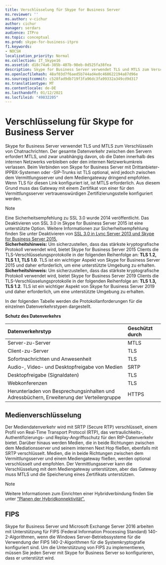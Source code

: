 ```yaml
---
title: Verschlüsselung für Skype for Business Server
ms.reviewer: ''
ms.author: v-cichur
author: cichur
manager: serdars
audience: ITPro
ms.topic: conceptual
ms.prod: skype-for-business-itpro
f1.keywords:
- NOCSH
localization_priority: Normal
ms.collection: IT_Skype16
ms.assetid: d18c74a6-385b-407b-98eb-0d525fa38fea
description: Skype for Business Server verwendet TLS und MTLS zum Verschlüsseln von Chatnachrichten. Der gesamte Datenverkehr zwischen den Servern erfordert MTLS, und zwar unabhängig davon, ob die Daten innerhalb des internen Netzwerks verbleiben oder den internen Netzwerkumkreis verlassen. Beim Verbinden von Skype for Business Server mit Drittanbieter-IPPBX-Systemen oder -SIP-Trunks ist TLS optional, wird jedoch zwischen dem Vermittlungsserver und dem Mediengateway dringend empfohlen. Wenn TLS für diesen Link konfiguriert ist, ist MTLS erforderlich. Aus diesem Grund muss das Gateway mit einem Zertifikat von einer für den Vermittlungsserver vertrauenswürdigen Zertifizierungsstelle konfiguriert werden.
ms.openlocfilehash: 48af03d7f6aed5b744ad4e0c460622194a87d96e
ms.sourcegitcommit: c528fad9db719f3fa96dc3fa99332a349cd9d317
ms.translationtype: MT
ms.contentlocale: de-DE
ms.lasthandoff: 01/12/2021
ms.locfileid: "49832205"
---
```

# <a name="encryption-for-skype-for-business-server"></a>Verschlüsselung für Skype for Business Server
 
Skype for Business Server verwendet TLS und MTLS zum Verschlüsseln von Chatnachrichten. Der gesamte Datenverkehr zwischen den Servern erfordert MTLS, und zwar unabhängig davon, ob die Daten innerhalb des internen Netzwerks verbleiben oder den internen Netzwerkumkreis verlassen. Beim Verbinden von Skype for Business Server mit Drittanbieter-IPPBX-Systemen oder -SIP-Trunks ist TLS optional, wird jedoch zwischen dem Vermittlungsserver und dem Mediengateway dringend empfohlen. Wenn TLS für diesen Link konfiguriert ist, ist MTLS erforderlich. Aus diesem Grund muss das Gateway mit einem Zertifikat von einer für den Vermittlungsserver vertrauenswürdigen Zertifizierungsstelle konfiguriert werden.
  
> [!NOTE]
> Eine Sicherheitsempfehlung zu SSL 3.0 wurde 2014 veröffentlicht. Das Deaktivieren von SSL 3.0 in Skype for Business Server 2015 ist eine unterstützte Option. Weitere Informationen zur Sicherheitsempfehlung finden Sie unter Deaktivieren von [SSL 3.0 in Lync Server 2013 und Skype for Business Server 2015.](https://blogs.technet.microsoft.com/uclobby/2014/10/22/disabling-ssl-3-0-in-lync-server-2013/)<br/>
**Sicherheitshinweis:** Um sicherzustellen, dass das stärkste kryptografische Protokoll verwendet wird, bietet Skype for Business Server 2015 Clients die TLS-Verschlüsselungsprotokolle in der folgenden Reihenfolge an: **TLS 1.2, TLS 1.1, TLS 1.0**. TLS ist ein wichtiger Aspekt von Skype for Business Server 2015 und daher erforderlich, um eine unterstützte Umgebung zu erhalten.<br/>
**Sicherheitshinweis:** Um sicherzustellen, dass das stärkste kryptografische Protokoll verwendet wird, bietet Skype for Business Server 2019 Clients die TLS-Verschlüsselungsprotokolle in der folgenden Reihenfolge an: **TLS 1.3, TLS 1.2**. TLS ist ein wichtiger Aspekt von Skype for Business Server 2019 und daher erforderlich, um eine unterstützte Umgebung zu erhalten. 
  
In der folgenden Tabelle werden die Protokollanforderungen für die einzelnen Datenverkehrstypen dargestellt. 
  
**Schutz des Datenverkehrs**

|**Datenverkehrstyp**|**Geschützt durch**|
|:-----|:-----|
|Server-zu-Server  <br/> |MTLS  <br/> |
|Client-zu-Server  <br/> |TLS  <br/> |
|Sofortnachrichten und Anwesenheit  <br/> |TLS  <br/> |
|Audio-, Video- und Desktopfreigabe von Medien  <br/> |SRTP  <br/> |
|Desktopfreigabe (Signaldaten)  <br/> |TLS  <br/> |
|Webkonferenzen  <br/> |TLS  <br/> |
|Herunterladen von Besprechungsinhalten und Adressbüchern, Erweiterung der Verteilergruppe  <br/> |HTTPS  <br/> |
   
## <a name="media-encryption"></a>Medienverschlüsselung

Der Mediendatenverkehr wird mit SRTP (Secure RTP) verschlüsselt, einem Profil von Real-Time Transport Protocol (RTP), das vertraulichkeits-, Authentifizierungs- und Replay-Angriffsschutz für den RtP-Datenverkehr bietet. Darüber hinaus werden Medien, die in beide Richtungen zwischen dem Mediationsserver und seinem internen Next Hop fließen, ebenfalls mit SRTP verschlüsselt. Medien, die in beide Richtungen zwischen dem Vermittlungsserver und einem Mediengateway fließen, werden optional verschlüsselt und empfohlen. Der Vermittlungsserver kann die Verschlüsselung mit dem Mediengateway unterstützen, aber das Gateway muss MTLS und die Speicherung eines Zertifikats unterstützen.
  
> [!NOTE]
> Weitere Informationen zum Einrichten einer Hybridverbindung finden Sie unter ["Planen der Hybridkonnektivität".](../../../SfbHybrid/hybrid/plan-hybrid-connectivity.md?toc=/SkypeForBusiness/sfbhybridtoc/toc.json)
  
## <a name="fips"></a>FIPS

Skype for Business Server und Microsoft Exchange Server 2016 arbeiten mit Unterstützung für FIPS (Federal Information Processing Standard) 140-2-Algorithmen, wenn die Windows Server-Betriebssysteme für die Verwendung der FIPS 140-2-Algorithmen für die Systemkryptografie konfiguriert sind. Um die Unterstützung von FIPS zu implementieren, müssen Sie jeden Server mit Skype for Business Server so konfigurieren, dass er unterstützt wird.
  

